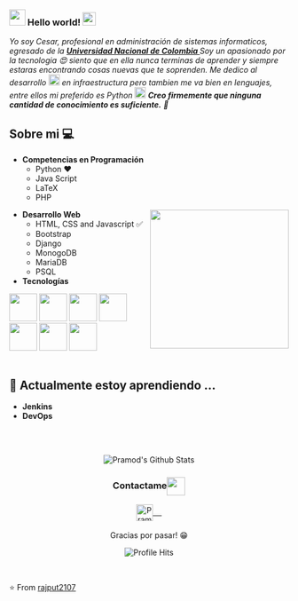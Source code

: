### <img src="https://github.com/rajput2107/rajput2107/blob/master/Assets/Hi.gif" width="29px"> Hello world!&nbsp;<img src="https://github.com/rajput2107/rajput2107/blob/master/Assets/Earth.gif" width="24px">
<em>Yo soy Cesar, profesional en administración de sistemas informaticos, egresado de la <a href="https://www.unal.edu.co/"><b>Universidad Nacional de Colombia </b></a> Soy un apasionado por la tecnologia 😍 siento que en ella nunca terminas de aprender y siempre estaras encontrando cosas nuevas que te soprenden. Me dedico al desarrollo   <img src="https://github.com/rajput2107/rajput2107/blob/master/Assets/PC.gif" height="20px"/> en infraestructura pero tambien me va bien en lenguajes, entre ellos mi preferido es Python <img src="https://user-images.githubusercontent.com/41782385/59523230-55488280-8f03-11e9-9abe-e8e0f3d9a245.gif" height="20px"/>  **Creo firmemente que ninguna cantidad de conocimiento es suficiente.** 🧠</em>
 <br/>
## Sobre mi :computer: 
- **Competencias en Programación**
	- Python ❤️
	- Java Script
	- LaTeX
  - PHP

<img align="right" src="https://media2.giphy.com/media/qgQUggAC3Pfv687qPC/giphy.gif" height="250">

- **Desarrollo Web**
	- HTML, CSS and Javascript :white_check_mark:
	- Bootstrap
	- Django
	- MonogoDB
  - MariaDB
  - PSQL
- **Tecnologías**


<code><a href="https://www.python.org/" target="_blank"><img height="50" src="https://www.vectorlogo.zone/logos/python/python-ar21.svg"></a></code>
<code><a href="https://www.linux.org/" target="_blank"><img height="50" src="https://www.vectorlogo.zone/logos/linux/linux-ar21.svg"></a></code>
<code><a href="https://aws.amazon.com/" target="_blank"><img height="50" src="https://www.vectorlogo.zone/logos/amazon_aws/amazon_aws-ar21.svg"></a></code>
<code><a href="https://azure.microsoft.com/" target="_blank"><img height="50" src="https://www.vectorlogo.zone/logos/microsoft_azure/microsoft_azure-ar21.svg"></a></code>
<code><a href="https://www.docker.com/" target="_blank"><img height="50" src="https://www.vectorlogo.zone/logos/docker/docker-official.svg"></a></code>
<code><a href="https://wordpress.org/" target="_blank"><img height="50" src="https://www.vectorlogo.zone/logos/wordpress/wordpress-ar21.svg"></a></code>
<code><a href="https://www.djangoproject.com/" target="_blank"><img height="50" src="https://www.vectorlogo.zone/logos/djangoproject/djangoproject-ar21.svg"></a></code>
<br/><br/>

## 🌱 Actualmente estoy aprendiendo ...
- **Jenkins**
- **DevOps**
<br/>
  <br/>



<p align="center">
<img align="center" src="https://github-readme-stats.vercel.app/api?username=cesarpalacios&&show_icons=true&theme=radical" alt="Pramod's Github Stats">
</p>  

<div align="center">
  <h3 align="center">Contactame<img align="center" src="https://github.com/rajput2107/rajput2107/blob/master/Assets/Handshake.gif" height="33px" /></h3> 
</div>
<p align="center">
 <a href="https://www.linkedin.com/in/ceapalaciosal/" target="blank">
  <img align="center" alt="Pramod's LinkedIn" width="30px" src="https://www.vectorlogo.zone/logos/linkedin/linkedin-icon.svg" /> &nbsp; &nbsp;
 </a>
  <br/>
  <br/>
  Gracias por pasar! 😁<br/>
</p>
<p align="center"><img alt="Profile Hits" src="https://hits.seeyoufarm.com/api/count/incr/badge.svg?url=https%3A%2F%2Fgithub.com%2Fcesarpalacios%2F" /></p>
<br/>

⭐️ From [rajput2107](https://github.com/rajput2107)
